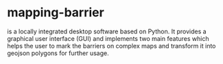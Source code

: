 # mapping-barrier
is a locally integrated desktop software based on Python. It provides a graphical user interface (GUI) and implements two main features which helps the user to mark the barriers on complex maps and transform it into geojson polygons for further usage.

